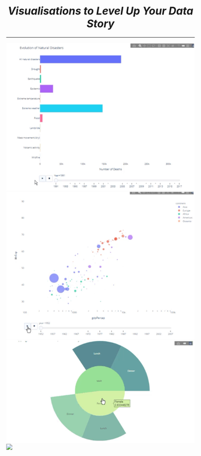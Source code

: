 <i><h1 align='center'>Visualisations to Level Up Your Data Story</h1></i>
<hr>


<img src='Plots/Animation Plot.gif'><img src='Plots/Animation Plot 2.gif'>
<img src='Plots/Sunburst Chart 1.gif'><img src='Plots/Sunburst Chart 2.gif'>
